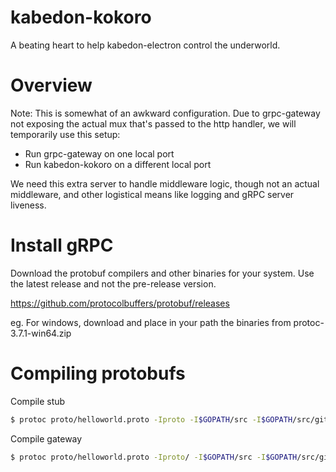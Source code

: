 # kabedon-kokoro
A beating heart to help kabedon-electron control the underworld.

# Overview
Note: This is somewhat of an awkward configuration. Due to grpc-gateway not exposing the actual mux that's passed to the http handler, we
will temporarily use this setup:

- Run grpc-gateway on one local port
- Run kabedon-kokoro on a different local port

We need this extra server to handle middleware logic, though not an actual middleware, and other logistical means like logging and gRPC server liveness.

# Install gRPC

Download the protobuf compilers and other binaries for your system. Use the latest release and not the pre-release version.

https://github.com/protocolbuffers/protobuf/releases

eg. For windows, download and place in your path the binaries from protoc-3.7.1-win64.zip 

# Compiling protobufs
Compile stub
```bash
$ protoc proto/helloworld.proto -Iproto -I$GOPATH/src -I$GOPATH/src/github.com/grpc-ecosystem/grpc-gateway/third_party/googleapis --go_out=plugins=grpc:proto 
```
Compile gateway
```bash
$ protoc proto/helloworld.proto -Iproto/ -I$GOPATH/src -I$GOPATH/src/github.com/grpc-ecosystem/grpc-gateway/third_party/googleapis --grpc-gateway_out=logtostderr=true:proto 
```